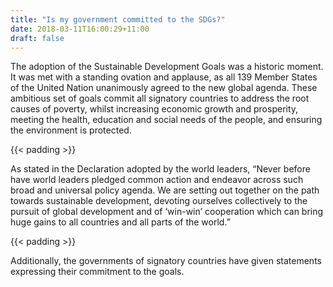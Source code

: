 ```yaml
---
title: "Is my government committed to the SDGs?"
date: 2018-03-11T16:00:29+11:00
draft: false
---
```


The adoption of the Sustainable Development Goals was a historic moment. It was met with a standing ovation and applause, as all 139 Member States of the United Nation unanimously agreed to the new global agenda. These ambitious set of goals commit all signatory countries to address the root causes of poverty, whilst increasing economic growth and prosperity, meeting the health, education and social needs of the people, and ensuring the environment is protected. 

{{< padding >}}

As stated in the Declaration adopted by the world leaders, “Never before have world leaders pledged common action and endeavor across such broad and universal policy agenda. We are setting out together on the path towards sustainable development, devoting ourselves collectively to the pursuit of global development and of ‘win-win’ cooperation which can bring huge gains to all countries and all parts of the world.” 

{{< padding >}}

Additionally, the governments of signatory countries have given statements expressing their commitment to the goals.
